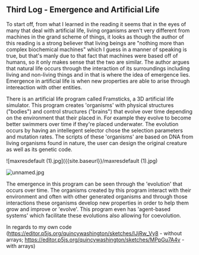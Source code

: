 ## Third Log - Emergence and Artificial Life

To start off, from what I learned in the reading it seems that in the eyes of many that deal with artificial life, living organisms aren't very different from machines in the grand scheme of things, it looks as though the author of this reading is a strong believer that living beings are "nothing more than complex biochemical machines" which I guess in a manner of speaking is true, but that's manly due to that fact that machines were based off of humans, so it only makes sense that the two are similar. The author argues that natural life occurs through the interaction of its surroundings including living and non-living things and in that is where the idea of emergence lies. Emergence in artificial life is when new properties are able to arise through intereaction with other entities. 

There is an artificial life program called Framsticks, a 3D artificial life simulator. This program creates 'organisms' with physical structures ("bodies") and control structures ("brains") that evolve over time depending on the environment that their placed in. For example they evolve to become better swimmers over time if they're placed underwater. The evolution occurs by having an intellegent selector chose the selection parameters and mutation rates. The scripts of these 'organisms' are based on DNA from living organisms found in nature, the user can design the original creature as well as its genetic code. 

![maxresdefault (1).jpg]({{site.baseurl}}/maxresdefault (1).jpg)

![unnamed.jpg]({{site.baseurl}}/unnamed.jpg)

The emergence in this program can be seen through the 'evolution' that occurs over time. The organisms created by this program interact with their environment and often with other generated organisms and through those interactions these organisms develop new properties in order to help them grow and improve or 'evolve'. This program even has 'agent-based systems' which facilitate these evolutions also allowing for coevolution. 

In regards to my own code (https://editor.p5js.org/quincywashington/sketches/IJjRw_Vy8 - without arrays; https://editor.p5js.org/quincywashington/sketches/MPpGu7A4v - with arrays)